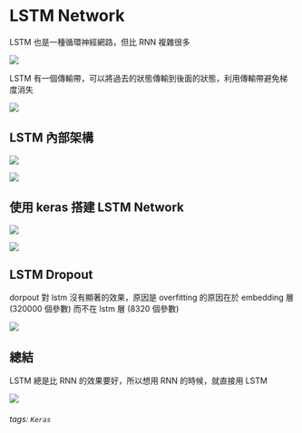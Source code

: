 # LSTM Network

LSTM 也是一種循環神經網路，但比 RNN 複雜很多

![](https://i.imgur.com/dKUvV4B.png)

LSTM 有一個傳輸帶，可以將過去的狀態傳輸到後面的狀態，利用傳輸帶避免梯度消失

![](https://i.imgur.com/rwlik3j.png)

## LSTM 內部架構

![](https://i.imgur.com/PgsX2DI.png)

![](https://i.imgur.com/IER0TA0.png)



## 使用 keras 搭建 LSTM Network

![](https://i.imgur.com/W5bOB5Q.png)

![](https://i.imgur.com/UofV3Z4.png)


## LSTM Dropout

dorpout 對 lstm 沒有顯著的效果，原因是 overfitting 的原因在於 embedding 層 (320000 個參數) 而不在 lstm 層 (8320 個參數)

![](https://i.imgur.com/k48GvCz.png)

## 總結

LSTM 總是比 RNN 的效果要好，所以想用 RNN 的時候，就直接用 LSTM

![](https://i.imgur.com/zbX5Jzn.png)

###### tags: `Keras`

